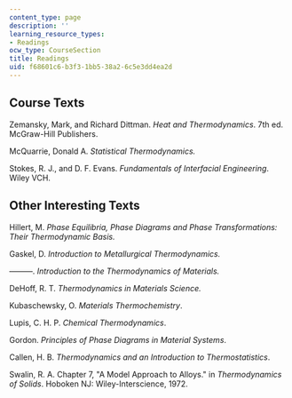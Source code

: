 ```yaml
---
content_type: page
description: ''
learning_resource_types:
- Readings
ocw_type: CourseSection
title: Readings
uid: f68601c6-b3f3-1bb5-38a2-6c5e3dd4ea2d
---
```


Course Texts
------------

Zemansky, Mark, and Richard Dittman. _Heat and Thermodynamics_. 7th ed. McGraw-Hill Publishers.

McQuarrie, Donald A. _Statistical Thermodynamics._

Stokes, R. J., and D. F. Evans. _Fundamentals of Interfacial Engineering_. Wiley VCH.

Other Interesting Texts
-----------------------

Hillert, M. _Phase Equilibria, Phase Diagrams and Phase Transformations: Their Thermodynamic Basis._

Gaskel, D. _Introduction to Metallurgical Thermodynamics._

———. _Introduction to the Thermodynamics of Materials._

DeHoff, R. T. _Thermodynamics in Materials Science._

Kubaschewsky, O. _Materials Thermochemistry_.

Lupis, C. H. P. _Chemical Thermodynamics_.

Gordon. _Principles of Phase Diagrams in Material Systems_.

Callen, H. B. _Thermodynamics and an Introduction to Thermostatistics_.

Swalin, R. A. Chapter 7, "A Model Approach to Alloys." in _Thermodynamics of Solids_. Hoboken NJ: Wiley-Interscience, 1972.